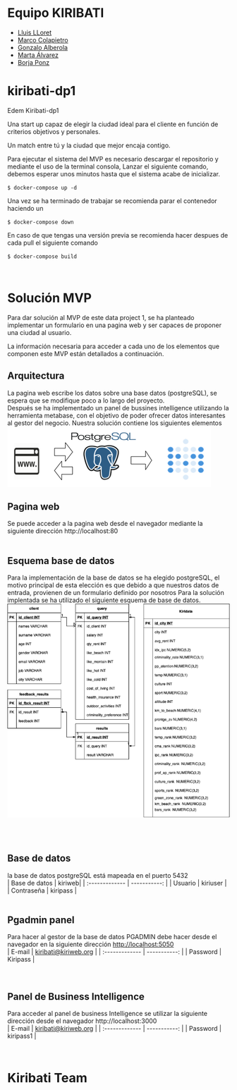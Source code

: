 # Equipo KIRIBATI 
* [Lluis LLoret](https://github.com/luisllll)
* [Marco Colapietro](https://github.com/Marcolapietro)
* [Gonzalo  Alberola](https://github.com/GonzaloAP97)
* [Marta Álvarez](https://github.com/maalal)
* [Borja Ponz](https://github.com/fbponz)

# kiribati-dp1
Edem Kiribati-dp1

Una start up capaz de elegir la ciudad ideal para el cliente en función de criterios objetivos y personales. 

Un match entre tú y la ciudad que mejor encaja contigo. 

Para ejecutar el sistema del MVP es necesario descargar el repositorio y mediante el uso de la terminal consola, Lanzar el siguiente comando, debemos esperar unos minutos hasta que el sistema acabe de inicializar.

    $ docker-compose up -d

Una vez se ha terminado de trabajar se recomienda parar el contenedor haciendo un 

    $ docker-compose down

En caso de que tengas una versión previa se recomienda hacer despues de cada pull el siguiente comando

    $ docker-compose build

<br>

# Solución MVP
Para dar solución al MVP de este data project 1, se ha planteado implementar un formulario en una pagina web y ser capaces de proponer una ciudad al usuario. 

La información necesaria para acceder a cada uno de los elementos que componen este MVP están detallados a continuación.
<br>

## Arquitectura 
La pagina web escribe los datos sobre una base datos (postgreSQL), se espera que se modifique poco a lo largo del proyecto. <br>
Después se ha implementado un panel de bussines intelligence utilizando la herramienta metabase, con el objetivo de poder ofrecer datos interesantes al gestor del negocio.
Nuestra solución contiene los siguientes elementos
<br>
<img src="images/arquitecutraDP1_Kiribati.png"/>
<br>

## Pagina web

Se puede acceder a la pagina web desde el navegador mediante la siguiente dirección http://localhost:80
<br>
<br>

## Esquema base de datos
Para la implementación de la base de datos se ha elegido postgreSQL, el motivo principal de esta elección es que debido a que nuestros datos de entrada, provienen de un formulario definido por nosotros
Para la solución implentada se ha utilizado el siguiente esquema de base de datos.
<br>
<img src="images/Database_Tables.png"/>

<br><br>

## Base de datos 
la base de datos postgreSQL está mapeada en el puerto 5432
<br>
| Base de datos |  kiriweb|
| :------------- | -----------: |
| Usuario      | kiriuser     |
|  Contraseña | kiripass    |
<br>
<br>

## Pgadmin panel
Para hacer al gestor de la base de datos PGADMIN debe hacer desde el navegador en la siguiente dirección <http://localhost:5050>
<br>
| E-mail      | kiribati@kiriweb.org    |
| :------------- | -----------: |
| Password | Kiripass |   
<br>
<br>


## Panel de Business Intelligence
Para acceder al panel de business Intelligence se utilizar la siguiente dirección desde el navegador http://localhost:3000
<br>
| E-mail      | kiribati@kiriweb.org    |
| :------------- | -----------: |
| Password | kiripass1 |   

<br>

# Kiribati Team

